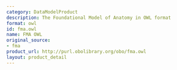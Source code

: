 ```yaml
---
category: DataModelProduct
description: The Foundational Model of Anatomy in OWL format
format: owl
id: fma.owl
name: FMA OWL
original_source:
- fma
product_url: http://purl.obolibrary.org/obo/fma.owl
layout: product_detail
---
```

